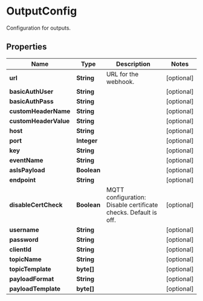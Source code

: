 

# OutputConfig

Configuration for outputs.

## Properties

| Name | Type | Description | Notes |
|------------ | ------------- | ------------- | -------------|
|**url** | **String** | URL for the webhook. |  [optional] |
|**basicAuthUser** | **String** |  |  [optional] |
|**basicAuthPass** | **String** |  |  [optional] |
|**customHeaderName** | **String** |  |  [optional] |
|**customHeaderValue** | **String** |  |  [optional] |
|**host** | **String** |  |  [optional] |
|**port** | **Integer** |  |  [optional] |
|**key** | **String** |  |  [optional] |
|**eventName** | **String** |  |  [optional] |
|**asIsPayload** | **Boolean** |  |  [optional] |
|**endpoint** | **String** |  |  [optional] |
|**disableCertCheck** | **Boolean** | MQTT configuration: Disable certificate checks. Default is off. |  [optional] |
|**username** | **String** |  |  [optional] |
|**password** | **String** |  |  [optional] |
|**clientId** | **String** |  |  [optional] |
|**topicName** | **String** |  |  [optional] |
|**topicTemplate** | **byte[]** |  |  [optional] |
|**payloadFormat** | **String** |  |  [optional] |
|**payloadTemplate** | **byte[]** |  |  [optional] |



